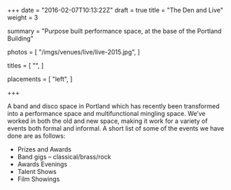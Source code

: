 +++
date = "2016-02-07T10:13:22Z"
draft = true
title = "The Den and Live"
weight = 3

summary = "Purpose built performance space, at the base of the Portland Building"

photos = [
  "/imgs/venues/live/live-2015.jpg",
]

titles = [
  "",
]

placements = [
  "left",
]

+++

A band and disco space in Portland which has recently been transformed into a
performance space and multifunctional mingling space. We’ve worked in both the
old and new space, making it work for a variety of events both formal and
informal. A short list of some of the events we have done are as follows:

- Prizes and Awards
- Band gigs – classical/brass/rock
- Awards Evenings
- Talent Shows
- Film Showings
